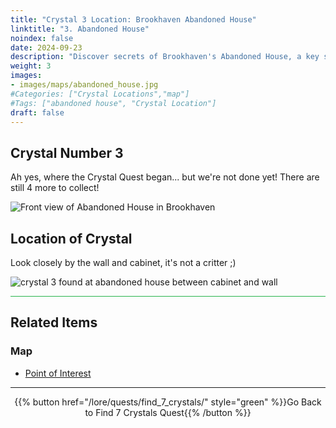 ```yaml
---
title: "Crystal 3 Location: Brookhaven Abandoned House"
linktitle: "3. Abandoned House"
noindex: false
date: 2024-09-23
description: "Discover secrets of Brookhaven's Abandoned House, a key site for the Crystal Quest. Find the hidden crystal between the cabinet and wall!"
weight: 3
images:
- images/maps/abandoned_house.jpg
#Categories: ["Crystal Locations","map"]
#Tags: ["abandoned house", "Crystal Location"]
draft: false
--- 
```



## Crystal Number 3 

Ah yes, where the Crystal Quest began... but we're not done yet! There are still 4 more to collect!

![Front view of Abandoned House in Brookhaven](/images/maps/abandoned_house.jpg?width=400px)

## Location of Crystal

Look closely by the wall and cabinet, it's not a critter ;) 

![crystal 3 found at abandoned house between cabinet and wall](/images/maps/crystals/crystal_3_at_abandoned_house_between_cabinet_and_wall.webp?width=400px)

<hr style="background-color: #28b44c" size=8>

## Related Items

### Map

- [Point of Interest](/map/poi/abandoned-house)

---

<div align="center">{{% button href="/lore/quests/find_7_crystals/" style="green" %}}Go Back to Find 7 Crystals Quest{{% /button %}}</div>

